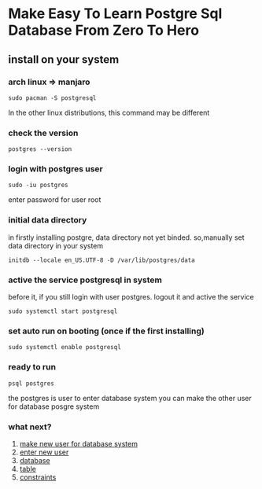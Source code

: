 # Make Easy To Learn Postgre Sql Database From Zero To Hero

## install on your system
### arch linux => manjaro
```
sudo pacman -S postgresql
```
In the other linux distributions, this command may be different

### check the version
```
postgres --version
```

### login with postgres user
```
sudo -iu postgres
```
enter password for user root

### initial data directory
in firstly installing postgre, data directory not yet binded.
so,manually set data directory in your system
```
initdb --locale en_US.UTF-8 -D /var/lib/postgres/data
```
### active the service postgresql in system
before it, if you still login with user postgres. logout it
and active the service
```
sudo systemctl start postgresql
```
### set auto run on booting (once if the first installing)
```
sudo systemctl enable postgresql
```

### ready to run
```
psql postgres
```
the postgres is user to enter database system
you can make the other user for database posgre system

### what next?
1. [make new user for database system](https://github.com/hdinjos/initial-postgres/tree/master/add-new-user)
2. [enter new user](https://github.com/hdinjos/initial-postgres/tree/master/enter-new-user)
3. [database](https://github.com/hdinjos/initial-postgres/tree/master/database)
4. [table](https://github.com/hdinjos/initial-postgres/tree/master/table)
5. [constraints](https://github.com/hdinjos/initial-postgres/tree/master/constrain)
